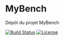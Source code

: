 # MyBench

Dépôt du projet MyBench

[![Build Status](https://img.shields.io/travis/ElHassanBaghrar/MyBench/master.svg?style=flat-square)](https://travis-ci.org/ElHassanBaghrar/MyBench)
[![License](https://img.shields.io/github/license/ElHassanBaghrar/MyBench.svg?style=social)](LICENSE)
